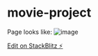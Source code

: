 # movie-project
Page looks like:
![image](https://github.com/SherryYijing/movie-project/assets/48372728/"C:\Users\yijin\OneDrive\Desktop\Untitled.png")

[Edit on StackBlitz ⚡️](https://stackblitz.com/edit/web-platform-2qfatc)
